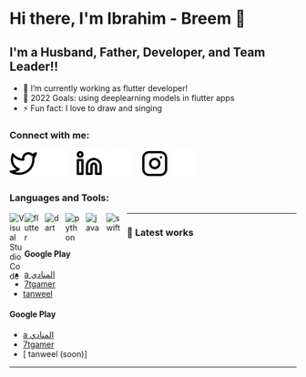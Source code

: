 # Hi there, I'm Ibrahim - Breem 👋 







## I'm a Husband, Father, Developer, and Team Leader!!

- 🔭 I’m currently working as flutter developer!
- 🥅 2022 Goals: using deeplearning models in flutter apps
- ⚡ Fun fact: I love to draw and singing 


### Connect with me:

[![website](./img/twitter-light.svg)](https://twitter.com/ibrahimalbreem)
[![website](./img/twitter-dark.svg)](https://twitter.com/ibrahimalbreem)
&nbsp;&nbsp;
[![website](./img/linkedin-light.svg)](https://www.linkedin.com/in/ibrahim-breem/?locale=en_US)
[![website](./img/linkedin-dark.svg)](https://www.linkedin.com/in/ibrahim-breem/?locale=en_US)
&nbsp;&nbsp;
[![website](./img/instagram-light.svg)](https://instagram.com/ibrahim.breem)
[![website](./img/instagram-dark.svg)](https://instagram.com/ibrahim.breem)



### Languages and Tools:

<img align="left" alt="Visual Studio Code" width="26px" src="https://cdn.jsdelivr.net/gh/devicons/devicon/icons/vscode/vscode-original.svg"  />
<img align="left" alt="flutter" width="26px" src="https://cdn.jsdelivr.net/gh/devicons/devicon/icons/flutter/flutter-original.svg" style="padding-right:10px;" />
<img align="left" alt="dart" width="26px" src="https://cdn.jsdelivr.net/gh/devicons/devicon/icons/dart/dart-original.svg" style="padding-right:10px;" />
<img align="left" alt="python" width="26px" src="https://cdn.jsdelivr.net/gh/devicons/devicon/icons/python/python-original.svg" style="padding-right:10px;" />
<img align="left" alt="java" width="26px" src="https://cdn.jsdelivr.net/gh/devicons/devicon/icons/java/java-original.svg" style="padding-right:10px;" />
<img align="left" alt="swift" width="26px" src="https://cdn.jsdelivr.net/gh/devicons/devicon/icons/swift/swift-original.svg" style="padding-right:10px;" />




---







### 📕 Latest works 


#### Google Play

- [a المنادي](https://play.google.com/store/apps/details?id=com.adv.almonadi)
- [ 7tgamer](https://play.google.com/store/apps/details?id=com.Gamers.Shopping)
- [ tanweel](https://play.google.com/store/apps/details?id=com.tanweel.app)

#### Google Play

- [a المنادي](https://apps.apple.com/il/app/%D8%A7%D9%84%D9%85%D9%86%D8%A7%D8%AF%D9%8A/id1606159339)
- [ 7tgamer](https://apps.apple.com/il/app/%D8%B3%D9%81%D9%86-%D8%AA%D9%8A-%D9%82%D9%8A%D9%85%D8%B1/id1559331777)
- [ tanweel (soon)]






---



[twitter]: https://twitter.com/ibrahimbreem
[youtube]: https://youtube.com/ibrahimbreem
[instagram]: https://instagram.com/ibrahim.breem
[linkedin]: https://www.linkedin.com/in/ibrahim-breem/?locale=en_US
